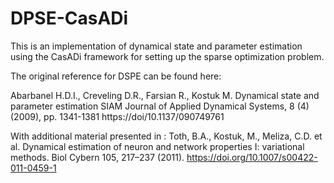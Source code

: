 # DPSE-CasADi
This is an implementation of dynamical state and parameter estimation using the CasADi framework for setting up the sparse optimization problem.

The original reference for DSPE can be found here:

Abarbanel H.D.I., Creveling D.R., Farsian R., Kostuk M.
Dynamical state and parameter estimation
SIAM Journal of Applied Dynamical Systems, 8 (4) (2009), pp. 1341-1381
https://doi/10.1137/090749761

With additional material presented in :
Toth, B.A., Kostuk, M., Meliza, C.D. et al. Dynamical estimation of neuron and network properties I: variational methods. Biol Cybern 105, 217–237 (2011). https://doi.org/10.1007/s00422-011-0459-1

